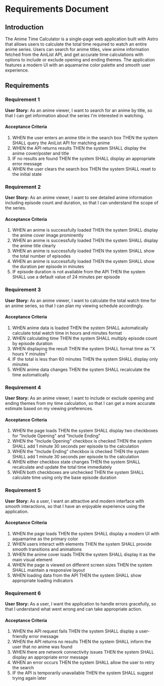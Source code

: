 # Requirements Document

## Introduction

The Anime Time Calculator is a single-page web application built with Astro that allows users to calculate the total time required to watch an entire anime series. Users can search for anime titles, view anime information fetched from the AniList API, and get accurate time calculations with options to include or exclude opening and ending themes. The application features a modern UI with an aquamarine color palette and smooth user experience.

## Requirements

### Requirement 1

**User Story:** As an anime viewer, I want to search for an anime by title, so that I can get information about the series I'm interested in watching.

#### Acceptance Criteria

1. WHEN the user enters an anime title in the search box THEN the system SHALL query the AniList API for matching anime
2. WHEN the API returns results THEN the system SHALL display the anime cover/poster and title
3. IF no results are found THEN the system SHALL display an appropriate error message
4. WHEN the user clears the search box THEN the system SHALL reset to the initial state

### Requirement 2

**User Story:** As an anime viewer, I want to see detailed anime information including episode count and duration, so that I can understand the scope of the series.

#### Acceptance Criteria

1. WHEN an anime is successfully loaded THEN the system SHALL display the anime cover image prominently
2. WHEN an anime is successfully loaded THEN the system SHALL display the anime title clearly
3. WHEN an anime is successfully loaded THEN the system SHALL show the total number of episodes
4. WHEN an anime is successfully loaded THEN the system SHALL show the duration per episode in minutes
5. IF episode duration is not available from the API THEN the system SHALL use a default value of 24 minutes per episode

### Requirement 3

**User Story:** As an anime viewer, I want to calculate the total watch time for an anime series, so that I can plan my viewing schedule accordingly.

#### Acceptance Criteria

1. WHEN anime data is loaded THEN the system SHALL automatically calculate total watch time in hours and minutes format
2. WHEN calculating time THEN the system SHALL multiply episode count by episode duration
3. WHEN displaying the result THEN the system SHALL format time as "X hours Y minutes"
4. IF the total is less than 60 minutes THEN the system SHALL display only minutes
5. WHEN anime data changes THEN the system SHALL recalculate the time automatically

### Requirement 4

**User Story:** As an anime viewer, I want to include or exclude opening and ending themes from my time calculation, so that I can get a more accurate estimate based on my viewing preferences.

#### Acceptance Criteria

1. WHEN the page loads THEN the system SHALL display two checkboxes for "Include Opening" and "Include Ending"
2. WHEN the "Include Opening" checkbox is checked THEN the system SHALL add 1 minute 30 seconds per episode to the calculation
3. WHEN the "Include Ending" checkbox is checked THEN the system SHALL add 1 minute 30 seconds per episode to the calculation
4. WHEN either checkbox state changes THEN the system SHALL recalculate and update the total time immediately
5. WHEN both checkboxes are unchecked THEN the system SHALL calculate time using only the base episode duration

### Requirement 5

**User Story:** As a user, I want an attractive and modern interface with smooth interactions, so that I have an enjoyable experience using the application.

#### Acceptance Criteria

1. WHEN the page loads THEN the system SHALL display a modern UI with aquamarine as the primary color
2. WHEN users interact with elements THEN the system SHALL provide smooth transitions and animations
3. WHEN the anime cover loads THEN the system SHALL display it as the main visual element
4. WHEN the page is viewed on different screen sizes THEN the system SHALL maintain a responsive layout
5. WHEN loading data from the API THEN the system SHALL show appropriate loading indicators

### Requirement 6

**User Story:** As a user, I want the application to handle errors gracefully, so that I understand what went wrong and can take appropriate action.

#### Acceptance Criteria

1. WHEN the API request fails THEN the system SHALL display a user-friendly error message
2. WHEN the API returns no results THEN the system SHALL inform the user that no anime was found
3. WHEN there are network connectivity issues THEN the system SHALL display an appropriate error message
4. WHEN an error occurs THEN the system SHALL allow the user to retry the search
5. IF the API is temporarily unavailable THEN the system SHALL suggest trying again later